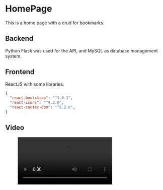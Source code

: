 # HomePage
This is a home page with a crud for bookmarks.

## Backend
Python Flask was used for the API, and MySQL as database management system.

## Frontend
ReactJS with some libraries.

```json
{
  "react-bootstrap": "^1.6.1",
  "react-icons": "^4.2.0",
  "react-router-dom": "^5.2.0",
}
```
## Video

<figure class="video_container">
  <video controls="true" allowfullscreen="true">
    <source src="https://raw.githubusercontent.com/ShiWonWan/HomePage/main/VideoDemo.webm" type="video/webm">
  </video>
</figure>

